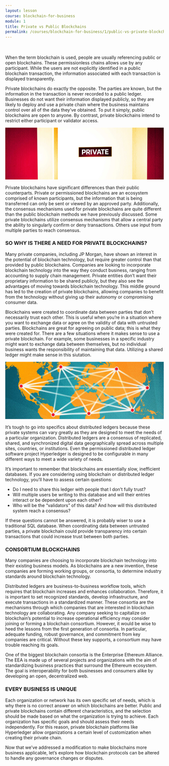 ```yaml
---
layout: lesson
course: blockchain-for-business
module: 1
title: Private vs Public Blockchains
permalink: /courses/blockchain-for-business/1/public-vs-private-blockchains
---
```


<br>
<br>
<span><span class="openingParagraph">When the term blockchain is used, people are usually referencing public or open blockchains. These permissionless chains allows use by any participant. While the users are not explicitly identified in a public blockchain transaction, the information associated with each transaction is displayed transparently.</span>

<span style="font-weight: 400;">Private blockchains do exactly the opposite. The parties are known, but the information in the transaction is never recorded to a public ledger. Businesses do not want their information displayed publicly, so they are likely to deploy and use a private chain where the business maintains control over all of the data they’ve obtained. To put it simply, public blockchains are open to anyone. By contrast, private blockchains intend to restrict either participant or validator access.</span>

<img src="/assets/img/courses/blockchain-for-business/PrivateDoor-01-1.jpg" alt="Door marked 'PRIVATE'" title="PRIVATE"/>

<span style="font-weight: 400;">Private blockchains have significant differences than their public counterparts. Private or permissioned blockchains are an ecosystem comprised of known participants, but the information that is being transferred can only be sent or viewed by an approved party. Additionally, the consensus mechanisms used for private blockchains are quite different than the public blockchain methods we have previously discussed. Some private blockchains utilize consensus mechanisms that allow a central party the ability to singularly confirm or deny transactions. Others use input from multiple parties to reach consensus.</span>
<h3>SO WHY IS THERE A NEED FOR PRIVATE BLOCKCHAINS?</h3>

<span style="font-weight: 400;">Many private companies, including JP Morgan, have shown an interest in the potential of blockchain technology, but require greater control than that provided by public blockchains. Companies are looking to incorporate blockchain technology into the way they conduct business, ranging from accounting to supply chain management. Private entities don’t want their proprietary information to be shared publicly, but they also see the advantages of moving towards blockchain technology. This middle ground has led to the creation of private blockchains, allowing companies to benefit from the technology without giving up their autonomy or compromising consumer data.</span>

<span style="font-weight: 400;">Blockchains were created to coordinate data between parties that don’t necessarily trust each other. This is useful when you’re in a situation where you want to exchange data or agree on the validity of data with untrusted parties. Blockchains are great for agreeing on public data; this is what they were created for. </span><span style="font-weight: 400;">There are a few situations where it makes sense to use a private blockchain. For example, some businesses in a specific industry might want to exchange data between themselves, but no individual business wants the responsibility of maintaining that data. Utilizing a shared ledger might make sense in this siutation.</span>

<img src="/assets/img/courses/blockchain-for-business/WorldMapDecentralized-01.jpg" alt="Map of the world with decentralized locations" title="A decentralized planet"/>

<span style="font-weight: 400;">It’s tough to go into specifics about distributed ledgers because these private systems can vary greatly as they are designed to meet the needs of a particular organization. Distributed ledgers are a consensus of replicated, shared, and synchronized digital data geographically spread across multiple sites, countries, or institutions. Even the permissioned distributed ledger software project Hyperledger is designed to be configurable in many different ways to meet a wide variety of needs.</span>

<span style="font-weight: 400;">It’s important to remember that blockchains are essentially slow, inefficient databases. If you are considering using blockchain or distributed ledger technology, you’ll have to assess certain questions:</span>
<ul>
 	<li>Do I need to share this ledger with people that I don’t fully trust?</li>
 	<li>Will multiple users be writing to this database and will their entries interact or be dependent upon each other?</li>
 	<li>Who will be the “validators” of this data? And how will this distributed system reach a consensus?</li>
</ul>
<span style="font-weight: 400;">If these questions cannot be answered, it is probably wiser to use a traditional SQL database. When coordinating data between untrusted parties, a private blockchain could provide transparency into certain transactions that could increase trust between both parties.</span>
<h3>CONSORTIUM BLOCKCHAINS</h3>

<span style="font-weight: 400;">Many companies are choosing to incorporate blockchain technology into their existing business models. As blockchains are a new invention, these companies are forming working groups, or consortia, to determine industry standards around blockchain technology.</span>

<span style="font-weight: 400;">Distributed ledgers are business-to-business workflow tools, which requires that blockchain increases and enhances collaboration. Therefore, it is important to set recognized standards, develop infrastructure, and execute transactions in a standardized manner. These consortia are the mechanisms through which companies that are interested in blockchain technology are collaborating. Any company seeking to capitalize on blockchain’s potential to increase operational efficiency may consider joining or forming a blockchain consortium. However, it would be wise to heed the lessons from the first generation of consortia. In particular, adequate funding, robust governance, and commitment from key companies are critical. Without these key supports, a consortium may have trouble reaching its goals. </span>

One of the biggest blockchain consortia is the Enterprise Ethereum Alliance. The EEA is made up of several projects and organizations with the aim of standardizing business practices that surround the Ethereum ecosystem. The goal is interoperability for both businesses and consumers alike by developing an open, decentralized web.
<h3>EVERY BUSINESS IS UNIQUE</h3>

<span style="font-weight: 400;">Each organization or network has its own specific set of needs, which is why there is no correct answer on which blockchains are better. Public and private blockchains contain different characteristics, and the selection should be made based on what the organization is trying to achieve. Each organization has specific goals and should assess their needs independently. For this reason, private blockchain platforms like Hyperledger allow organizations a certain level of customization when creating their private chain. </span>

<span style="font-weight: 400;">Now that we’ve addressed a modification to make blockchains more business applicable, let’s explore how blockchain protocols can be altered to handle any governance changes or disputes.</span>

